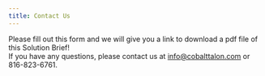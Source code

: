 ```yaml
---
title: Contact Us
---
```


Please fill out this form and we will give you a link to download a pdf file of this Solution Brief!<br>
If you have any questions, please contact us at info@cobalttalon.com or 816-823-6761.

<script type="text/javascript" src="http://form.jotformpro.com/jsform/42164838035960"></script>